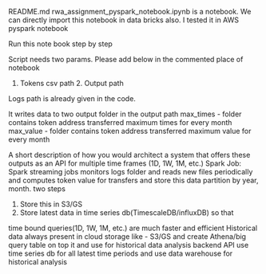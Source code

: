 README.md rwa_assignment_pyspark_notebook.ipynb is a notebook.
We can directly import this notebook in data bricks also. I tested it in AWS pyspark notebook

Run this note book step by step

Script needs two params. Please add below in the commented place of notebook
1. Tokens csv path 2. Output path

Logs path is already given in the code.

It writes data to two output folder in the output path
max_times - folder contains token address transferred maximum times for every month
max_value - folder contains token address transferred maximum value for every month

A short description of how you would architect a system that offers these outputs as an API for multiple time frames (1D, 1W, 1M, etc.)
Spark Job:
Spark streaming jobs monitors logs folder and reads new files
periodically and computes token value for transfers and store this data partition by year, month.
two steps

1. Store this in S3/GS
2. Store latest data in time series db(TimescaleDB/influxDB) so that

time bound queries(1D, 1W, 1M, etc.) are much faster and efficient
Historical data always present in cloud storage like - S3/GS and create Athena/big query table on top it and use for historical data analysis
backend API use time series db for all latest time periods and use data warehouse for historical analysis